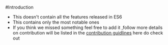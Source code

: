 #Introduction

- This doesn't contain all the features released in ES6
- This contains only the most notable ones
- If you think we missed something feel free to add it ,follow more details on contribution will be listed in the [contribution guidlines](https://github.com/amal-krishna-m-u/learnNextByExample/edit/main/es6/README.md) here do check out
